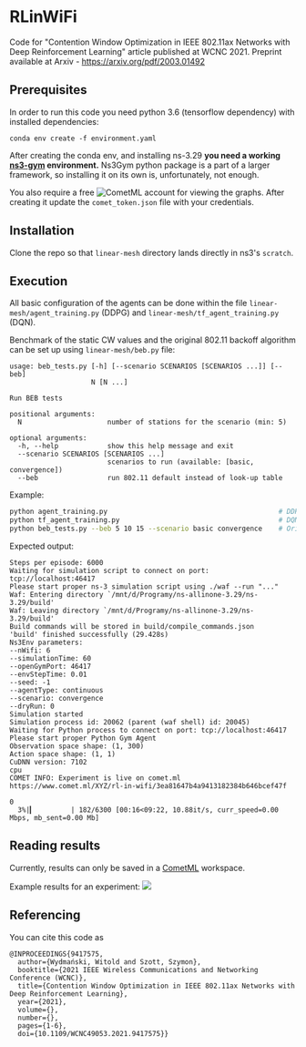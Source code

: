 # RLinWiFi
Code for "Contention Window Optimization in IEEE 802.11ax Networks with Deep Reinforcement Learning" article published at WCNC 2021. Preprint available at Arxiv - https://arxiv.org/pdf/2003.01492

## Prerequisites
In order to run this code you need python 3.6 (tensorflow dependency) with installed dependencies:
```
conda env create -f environment.yaml
```
After creating the conda env, and installing ns-3.29 **you need a working [ns3-gym](https://github.com/tkn-tub/ns3-gym) environment.** Ns3Gym python package is a part of a larger framework, so installing it on its own is, unfortunately, not enough.

You also require a free ![CometML](https://www.comet.ml/signup) account for viewing the graphs. After creating it update the `comet_token.json` file with your credentials.

## Installation
Clone the repo so that `linear-mesh` directory lands directly in ns3's `scratch`. 

## Execution
All basic configuration of the agents can be done within the file `linear-mesh/agent_training.py` (DDPG) and `linear-mesh/tf_agent_training.py` (DQN).

Benchmark of the static CW values and the original 802.11 backoff algorithm can be set up using `linear-mesh/beb.py` file:

```
usage: beb_tests.py [-h] [--scenario SCENARIOS [SCENARIOS ...]] [--beb]
                    N [N ...]

Run BEB tests

positional arguments:
  N                     number of stations for the scenario (min: 5)

optional arguments:
  -h, --help            show this help message and exit
  --scenario SCENARIOS [SCENARIOS ...]
                        scenarios to run (available: [basic, convergence])
  --beb                 run 802.11 default instead of look-up table
```

Example:
```bash
python agent_training.py                                          # DDPG agent
python tf_agent_training.py                                       # DQN agent
python beb_tests.py --beb 5 10 15 --scenario basic convergence    # Original 802.11 backoff
```

Expected output:
```
Steps per episode: 6000
Waiting for simulation script to connect on port: tcp://localhost:46417
Please start proper ns-3 simulation script using ./waf --run "..."
Waf: Entering directory `/mnt/d/Programy/ns-allinone-3.29/ns-3.29/build'
Waf: Leaving directory `/mnt/d/Programy/ns-allinone-3.29/ns-3.29/build'
Build commands will be stored in build/compile_commands.json
'build' finished successfully (29.428s)
Ns3Env parameters:
--nWifi: 6
--simulationTime: 60
--openGymPort: 46417
--envStepTime: 0.01
--seed: -1
--agentType: continuous
--scenario: convergence
--dryRun: 0
Simulation started
Simulation process id: 20062 (parent (waf shell) id: 20045)
Waiting for Python process to connect on port: tcp://localhost:46417
Please start proper Python Gym Agent
Observation space shape: (1, 300)
Action space shape: (1, 1)
CuDNN version: 7102
cpu
COMET INFO: Experiment is live on comet.ml https://www.comet.ml/XYZ/rl-in-wifi/3ea81647b4a9413182384b646bcef47f

0
  3%|▎         | 182/6300 [00:16<09:22, 10.88it/s, curr_speed=0.00 Mbps, mb_sent=0.00 Mb]
```

## Reading results
Currently, results can only be saved in a [CometML](https://www.comet.ml) workspace. 

Example results for an experiment:
![](https://i.imgur.com/g8hiAz9.png)

## Referencing
You can cite this code as 

```
@INPROCEEDINGS{9417575,
  author={Wydmański, Witold and Szott, Szymon},
  booktitle={2021 IEEE Wireless Communications and Networking Conference (WCNC)}, 
  title={Contention Window Optimization in IEEE 802.11ax Networks with Deep Reinforcement Learning}, 
  year={2021},
  volume={},
  number={},
  pages={1-6},
  doi={10.1109/WCNC49053.2021.9417575}}

```

